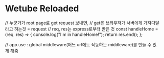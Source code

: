 # Wetube Reloaded

// 누군가가 root page로 get request 보내면,
// get은 브라우저가 서버에게 가져다달라고 하는것 = request
// req, res는 express로부터 받은 것
const handleHome = (req, res) => {
console.log("I'm in handleHome!");
return res.end();
};

// app.use : global middleware(어느 url에도 작동하는 middleware)를 만들 수 있게 해줌
